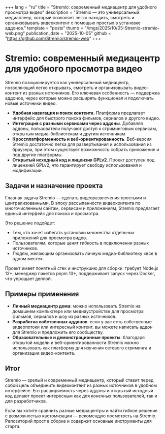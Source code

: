 +++
lang = "ru"
title = "Stremio: современный медиацентр для удобного просмотра видео"
description = "Stremio — это универсальный медиаплеер, который позволяет легко находить, смотреть и организовывать видеоконтент с помощью простых в установке аддонов."
template = "posts"
thumb = "/imgs/2025/10/05-Stremio-stremio-web.png"
publication_date = "2025-10-05"
github = "https://github.com/Stremio/stremio-web"
+++

# Stremio: современный медиацентр для удобного просмотра видео

Stremio позиционируется как универсальный медиацентр, позволяющий легко открывать, смотреть и организовывать видео-контент из разных источников. Его ключевая особенность — поддержка аддонов, через которые можно расширять функционал и подключать новые источники видео.

- **Удобная навигация и поиск контента**. Платформа предлагает интерфейс для быстрого поиска фильмов, сериалов и другого видео.
- **Интеграция с разными сервисами через аддоны**. Добавляя аддоны, пользователи получают доступ к стриминговым сервисам, открытым медиа-библиотекам и другим источникам.
- **Кроссплатформенность и веб-ориентированность**. Веб-версия Stremio достаточно легка для развертывания и использования из браузера, при этом существует возможность собрать приложение и под другие платформы.
- **Открытый исходный код и лицензия GPLv2**. Проект доступен под лицензией GPLv2, что гарантирует свободу использования и модификации.

## Задачи и назначение проекта

Главная задача Stremio — сделать видеоразвлечения простыми и централизованными. В эпоху рассыпанности видеоконтента по многочисленным сайтам, сервисам и приложениям, Stremio предлагает единый интерфейс для поиска и просмотра.

Это решение подойдет:
- Тем, кто хочет избегать установки множества отдельных приложений для просмотра видео.
- Пользователям, которые ценят гибкость в подключении разных источников.
- Людям, желающим организовать личную медиа-библиотеку «все в одном месте».

Проект имеет понятный стек и инструкцию для сборки: требует Node.js 12+, менеджер пакетов pnpm 10+, поддерживает запуск через Docker, что упрощает деплой.

## Примеры применения

- **Личный медиацентр дома**: можно использовать Stremio на домашнем компьютере или медиаустройстве для просмотра фильмов, сериалов и шоу из разных источников.
- **Разработка собственных аддонов**: если у вас есть собственные видеопотоки или интересный контент, вы можете написать аддон для Stremio и предложить его сообществу.
- **Образовательные и демонстрационные проекты**: благодаря открытой модели и веб-ориентированности Stremio можно использовать как платформу для изучения сетевого стриминга и организации видео-контента.

## Итог

Stremio — зрелый и современный медиацентр, который ставит перед собой цель объединить видеоконтент из разных источников в удобном интерфейсе. Его расширяемость через аддоны и открытый исходный код делают проект интересным как для конечных пользователей, так и для разработчиков.

Если вы хотите сравнить разные медиацентры и найти гибкое решение с возможностью кастомизации — рекомендую посмотреть на Stremio. Репозиторий прост в сборке и содержит основные инструменты для старта. 